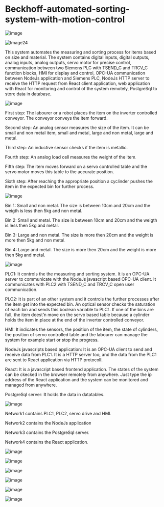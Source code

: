 # Beckhoff-automated-sorting-system-with-motion-control

![image](https://github.com/user-attachments/assets/6428dd24-0d1b-4717-aa35-aaa21168ee71)



![Image24](https://github.com/user-attachments/assets/06cc5f61-6395-4a58-bc9c-a62c4052ce44)


This system automates the measuring and sorting process for items based on size and material. The system contains digital inputs, digital outputs, analog inputs, analog outputs, servo motor for precise control, communication between two Siemens PLC with TSEND_C and TRCV_C function blocks, HMI for display and control, OPC-UA communication between NodeJs application and Siemens PLC, NodeJs HTTP server to receive the HTTP request from React client application, web application with React for monitoring and control of the system remotely, PostgreSql to store data in database.

![image](https://github.com/user-attachments/assets/299110dd-fee4-43ca-92d7-b0f2a4fba107)


First step: The labourer or a robot places the item on the inverter controlled conveyor. The conveyor conveys the item forward.

Second step: An analog sensor measures the size of the item. It can be small and non metal item, small and metal, large and non metal, large and metal.

Third step: An inductive sensor checks if the item is metallic.

Fourth step: An analog load cell measures the weight of the item.

Fifth step: The item moves forward on a servo controlled table and the servo motor moves this table to the accurate position.

Sixth step: After reaching the appropriate position a cyclinder pushes the item in the expected bin for further process.

![image](https://github.com/user-attachments/assets/3dba5d68-63f3-4a0c-854e-e54f818e60fd)


Bin 1:	Small and non metal. The size is between 10cm and 20cm and the weigth is less then 5kg and non metal.

Bin 2:	Small and metal. The size is between 10cm and 20cm and the weigth is less then 5kg and metal.

Bin 3:	Large and non metal. The size is more then 20cm and the weight is more then 5kg and non metal.

Bin 4:	Large and metal. The size is more then 20cm and the weight is more then 5kg and metal.


![image](https://github.com/user-attachments/assets/884ace3b-d37e-4754-8750-5ad7aa9c4aeb)


PLC1: It controls the the measuring and sorting system. It is an OPC-UA server to communicate with the NodeJs javascript based OPC-UA client. It communicates with PLC2 with TSEND_C and TRCV_C open user communication.

PLC2: It is part of an other system and it controls the further processes after the item get into the expected bin. An optical sensor checks the saturation of each bin and sends this boolean variable to PLC1. If one of the bins are full, the item doest'n move on the servo based table because a cylinder holds the item in place at the end of the inverter controlled conveyor.

HMI: It indicates the sensors, the position of the item, the state of cylinders, the position of servo controlled table and the labourer can manage the system for example start or stop the progress.

NodeJs javascripts based application: It is an OPC-UA client to send and receive data from PLC1. It is a HTTP server too, and the data from the PLC1 are sent to React application via HTTP protocoll.

React: It is a javascript based frontend application. The states of the system can be ckecked in the browser remotely from anywhere. Just type the ip address of the React application and the system can be monitored and managed from anywhere.

PostgreSql server: It holds the data in datatables.

![image](https://github.com/user-attachments/assets/b5af0f9d-c7bf-4b7a-8ef0-4eae5113bfa6)


Network1 contains PLC1, PLC2, servo drive and HMI.

Network2 contains the NodeJs application

Network3 contains the PostgreSql server.

Network4 contains the React application.

![image](https://github.com/user-attachments/assets/c6fa57cf-2367-4d0c-872f-12f5ee897fe5)

![image](https://github.com/user-attachments/assets/e4d9956c-7da2-42ef-ad3e-463fb4dbc924)

![image](https://github.com/user-attachments/assets/76baa081-a7ec-4f08-adf6-6c8e844b9621)

![image](https://github.com/user-attachments/assets/64882e8a-e933-4e6c-8e7a-f088d039b6d0)

![image](https://github.com/user-attachments/assets/c297853b-4e4d-4392-8f76-1fbe626f571d)

![image](https://github.com/user-attachments/assets/dea1ace9-7fbb-4e59-b6f6-0c3d5a3d7bac)
